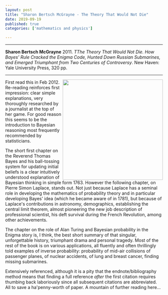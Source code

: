 ```yaml
---
layout: post
title: "Sharon Bertsch McGrayne - The Theory That Would Not Die"
date: 2019-09-19
published: true
categories: ['mathematics and physics']

---
```



***
<b>Sharon Bertsch McGrayne</b> 2011. _TThe Theory That Would Not Die. How Bayes' Rule Cracked the Enigma Code, Hunted Down Russian Submarines, and Emerged Triumphant from Two Centuries of Controversy_. New Haven: Yale University Press, 320 pp.

***


<img align="right" width="320" src="https://yalebooks.yale.edu/sites/default/files/styles/book_jacket/public/imagecache/external/2b431d126e7aea1707e695a3b54860f9.jpg?itok=JLKxbi16" alt="">  First read this in Feb 2012.  Re-reading reinforces first impression: clear simple explanations, very thoroughly researched by a journalist at the top of her game.  For good reason this seems to be the introduction to Bayesian reasoning most frequently recommended by statisticians.

The short first chapter on the Reverend Thomas Bayes and his ball-tossing system for updating initial beliefs is a clear intuitively understood explanation of Bayesian thinking in simple form 1763.  However the following chapter, on Pierre Simon Laplace, stands out.  Not just because Laplace has a seminal role in developing the mathematics of probability theory and in particular developing Bayes' idea (which he became aware of in 1781), but because of Laplace's contributions in astronomy, demographics, establishing the central limit theorem, almost pioneering the new job description of professional scientist, his deft  survival during the French Revolution, among other achievements.

The chapter on the role of Alan Turing and Bayesian probability in the Enigma story is, I think, the best short summary of that singular, unforgettable history, triumphant drama and personal tragedy.
Most of the rest of the book is on various applications, all fluently and often thrillingly told examples of inverse probability: probability of mid-air collisions of passenger planes, of nuclear accidents, of lung and breast cancer, finding missing submarines.

Extensively referenced, although it is a pity that the endnote/bibliography method means that finding a full reference _after_ the first citation requires thumbing back laboriously since all subsequent citations are abbreviated.  All to save a ha'penny-worth of paper.  A mountain of further reading here...


